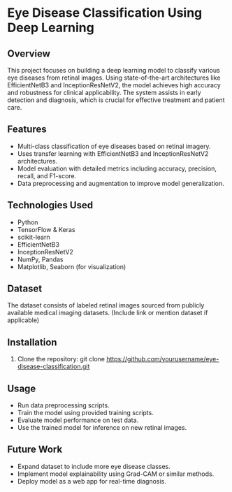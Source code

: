 # Eye Disease Classification Using Deep Learning

## Overview
This project focuses on building a deep learning model to classify various eye diseases from retinal images. Using state-of-the-art architectures like EfficientNetB3 and InceptionResNetV2, the model achieves high accuracy and robustness for clinical applicability. The system assists in early detection and diagnosis, which is crucial for effective treatment and patient care.

## Features
- Multi-class classification of eye diseases based on retinal imagery.
- Uses transfer learning with EfficientNetB3 and InceptionResNetV2 architectures.
- Model evaluation with detailed metrics including accuracy, precision, recall, and F1-score.
- Data preprocessing and augmentation to improve model generalization.

## Technologies Used
- Python
- TensorFlow & Keras
- scikit-learn
- EfficientNetB3
- InceptionResNetV2
- NumPy, Pandas
- Matplotlib, Seaborn (for visualization)

## Dataset
The dataset consists of labeled retinal images sourced from publicly available medical imaging datasets. (Include link or mention dataset if applicable)

## Installation
1. Clone the repository:
   git clone https://github.com/yourusername/eye-disease-classification.git

## Usage
- Run data preprocessing scripts.
- Train the model using provided training scripts.
- Evaluate model performance on test data.
- Use the trained model for inference on new retinal images.

## Future Work
- Expand dataset to include more eye disease classes.
- Implement model explainability using Grad-CAM or similar methods.
- Deploy model as a web app for real-time diagnosis.




